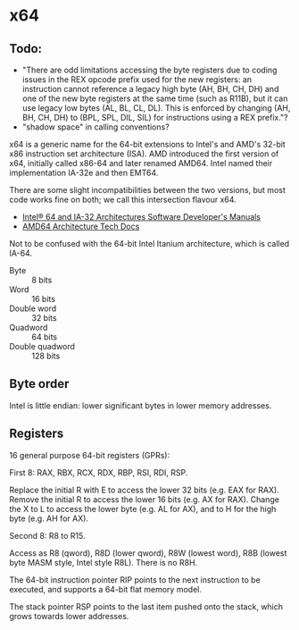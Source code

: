 # x64

## Todo:

* "There are odd limitations accessing the byte registers due to coding issues
  in the REX opcode prefix used for the new registers: an instruction cannot
  reference a legacy high byte (AH, BH, CH, DH) and one of the new byte
  registers at the same time (such as R11B), but it can use legacy low bytes
  (AL, BL, CL, DL). This is enforced by changing (AH, BH, CH, DH) to (BPL, SPL,
  DIL, SIL) for instructions using a REX prefix."?
* "shadow space" in calling conventions?


x64 is a generic name for the 64-bit extensions to Intel's and AMD's 32-bit x86
instruction set architecture (ISA). AMD introduced the first version of x64,
initially called x86-64 and later renamed AMD64. Intel named their
implementation IA-32e and then EMT64.

There are some slight incompatibilities between the two versions, but most code works fine on both; we call this intersection flavour x64.

* [Intel® 64 and IA-32 Architectures Software Developer's Manuals](https://software.intel.com/en-us/articles/intel-sdm)
* [AMD64 Architecture Tech Docs](https://developer.amd.com/resources/developer-guides-manuals/)

Not to be confused with the 64-bit Intel Itanium architecture, which is called
IA-64.


<dl>
	<dt>Byte</dt>
	<dd>8 bits</dd>
	<dt>Word</dt>
	<dd>16 bits</dd>
	<dt>Double word</dt>
	<dd>32 bits</dd>
	<dt>Quadword</dt>
	<dd>64 bits</dd>
	<dt>Double quadword</dt>
	<dd>128 bits</dd>
</dl>


## Byte order

Intel is little endian: lower significant bytes in lower memory addresses.


## Registers

16 general purpose 64-bit registers (GPRs):

First 8: RAX, RBX, RCX, RDX, RBP, RSI, RDI, RSP.

Replace the initial R with E to access the lower 32 bits (e.g. EAX for RAX).
Remove the initial R to access the lower 16 bits (e.g. AX for RAX).
Change the X to L to access the lower byte (e.g. AL for AX), and to H for the
high byte (e.g. AH for AX).

Second 8: R8 to R15.

Access as R8 (qword), R8D (lower qword), R8W (lowest word), R8B (lowest byte
MASM style, Intel style R8L). There is no R8H.

The 64-bit instruction pointer RIP points to the next instruction to be
executed, and supports a 64-bit flat memory model.

The stack pointer RSP points to the last item pushed onto the stack, which
grows towards lower addresses.
